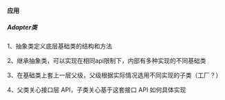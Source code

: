 #### 应用

##### Adapter类

1、抽象类定义底层基础类的结构和方法

2、继承抽象类，可以实现在相同api限制下，内部有多种实现的不同基础类

3、在基础类上套上一层父级，父级根据实际情况选用不同实现的子类（工厂？）

4、父类关心接口层 API，子类关心基于这套接口 API 如何具体实现